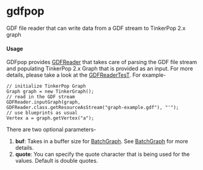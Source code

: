 gdfpop
======

GDF file reader that can write data from a GDF stream to TinkerPop 2.x graph

#### Usage
GDFpop provides [GDFReader](https://github.com/anujsrc/gdfpop/blob/dev/src/main/java/org/formcept/gdfpop/GDFReader.java) that takes care of parsing the GDF file stream and populating TinkerPop 2.x Graph that is provided as an input. For more details, please take a look at the [GDFReaderTesT](https://github.com/anujsrc/gdfpop/blob/dev/src/test/java/org/formcept/test/gdfpop/GDFReaderTest.java). For example-

```
// initialize TinkerPop Graph
Graph graph = new TinkerGraph();
// read in the GDF stream
GDFReader.inputGraph(graph, GDFReader.class.getResourceAsStream("graph-example.gdf"), "'");
// use blueprints as usual
Vertex a = graph.getVertex("a");
```

There are two optional parameters-

1. **buf**: Takes in a buffer size for [BatchGraph](https://github.com/tinkerpop/blueprints/blob/master/blueprints-core/src/main/java/com/tinkerpop/blueprints/util/wrappers/batch/BatchGraph.java). See [BatchGraph](https://github.com/tinkerpop/blueprints/blob/master/blueprints-core/src/main/java/com/tinkerpop/blueprints/util/wrappers/batch/BatchGraph.java) for more details.
2. **quote**: You can specify the quote character that is being used for the values. Default is double quotes.
